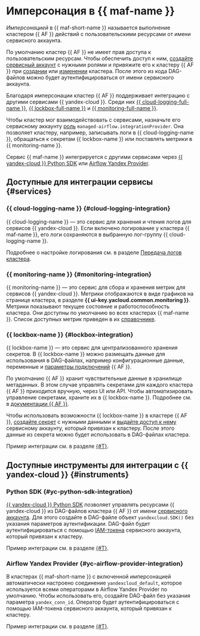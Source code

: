 # Имперсонация в {{ maf-name }}

_Имперсонацией_ в {{ maf-short-name }} называется выполнение кластером {{ AF }} действий с пользовательскими ресурсами от имени сервисного аккаунта.

По умолчанию кластер {{ AF }} не имеет прав доступа к пользовательским ресурсам. Чтобы обеспечить доступ к ним, [создайте сервисный аккаунт](../../iam/operations/sa/create.md#create-sa) с нужными ролями и привяжите его к кластеру {{ AF }} при [создании](../operations/cluster-create.md#create-cluster) или [изменении](../operations/cluster-update.md) кластера. После этого из кода DAG-файлов можно будет аутентифицироваться от имени сервисного аккаунта.

Благодаря имперсонации кластер {{ AF }} поддерживает интеграцию с другими сервисами {{ yandex-cloud }}. Среди них [{{ cloud-logging-full-name }}](../../logging/index.yaml), [{{ lockbox-full-name }}](../../lockbox/concepts/index.md) и [{{ monitoring-full-name }}](../../monitoring/concepts/index.md).

Чтобы кластер мог взаимодействовать с сервисами, назначьте его сервисному аккаунту [роль](../security/index.md#managed-airflow-integrationProvider) `managed-airflow.integrationProvider`. Она позволяет кластеру, например, записывать логи в {{ cloud-logging-name }}, обращаться к секретам {{ lockbox-name }} или поставлять метрики в {{ monitoring-name }}.

Сервис {{ maf-name }} интегрируется с другими сервисами через [{{ yandex-cloud }} Python SDK](https://github.com/yandex-cloud/python-sdk) или [Airflow Yandex Provider](https://airflow.apache.org/docs/apache-airflow-providers-yandex/stable/index.html).

## Доступные для интеграции сервисы {#services}

### {{ cloud-logging-name }} {#cloud-logging-integration}

{{ cloud-logging-name }} — это сервис для хранения и чтения логов для сервисов {{ yandex-cloud }}. Если включено логирование у кластера {{ maf-name }}, его логи сохраняются в выбранную лог-группу {{ cloud-logging-name }}.

Подробнее о настройке логирования см. в разделе [Передача логов кластера](../operations/af-logging.md).

### {{ monitoring-name }} {#monitoring-integration}

{{ monitoring-name }} — это сервис для сбора и хранения метрик для сервисов {{ yandex-cloud }}. Метрики отображаются в виде графиков на странице кластера, в разделе **{{ ui-key.yacloud.common.monitoring }}**. Метрики показывают текущее состояние и работоспособность кластера. Они доступны по умолчанию во всех кластерах {{ maf-name }}. Список доступных метрик приведен в их [справочнике](../metrics.md).

### {{ lockbox-name }} {#lockbox-integration}

{{ lockbox-name }} — это сервис для централизованного хранения секретов. В {{ lockbox-name }} можно размещать данные для использования в DAG-файлах, например конфигурационные данные, переменные и [параметры подключений](../tutorials/data-proc-automation.md#connections) {{ AF }}.

По умолчанию {{ AF }} хранит чувствительные данные в хранилище метаданных. В этом случае управлять секретами для каждого кластера {{ AF }} приходится вручную, через UI или API. Чтобы автоматизировать управление секретами, храните их в {{ lockbox-name }}. Подробнее см. в [документации {{ AF }}](https://airflow.apache.org/docs/apache-airflow/stable/security/secrets/secrets-backend/index.html).

Чтобы использовать возможности {{ lockbox-name }} в кластере {{ AF }}, [создайте секрет](../../lockbox/operations/secret-create.md) с нужными данными и [выдайте доступ к нему](../../lockbox/operations/secret-access.md) сервисному аккаунту, который привязан к кластеру. После этого данные из секрета можно будет использовать в DAG-файлах кластера.

Пример интеграции см. в разделе [{#T}](../tutorials/lockbox-secrets-in-maf-cluster.md).

## Доступные инструменты для интеграции с {{ yandex-cloud }} {#instruments}

### Python SDK {#yc-python-sdk-integration}

[{{ yandex-cloud }} Python SDK](https://github.com/yandex-cloud/python-sdk) позволяет управлять ресурсами {{ yandex-cloud }} из DAG-файлов кластера {{ AF }} от имени [сервисного аккаунта](../../functions/operations/function-sa.md). Для этого создайте в DAG-файле объект `yandexcloud.SDK()` без указания параметров аутентификации. DAG-файл будет аутентифицироваться с помощью [IAM-токена](../../iam/concepts/authorization/iam-token.md) сервисного аккаунта, который привязан к кластеру.

Пример интеграции см. в разделе [{#T}](../tutorials/using-python-sdk.md).

### Airflow Yandex Provider {#yc-airflow-provider-integration}

В кластерах {{ maf-short-name }} с включенной имперсонацией автоматически настроено соединение `yandexcloud_default`, которое используется всеми операторами в Airflow Yandex Provider по умолчанию. Чтобы использовать его, создайте DAG-файл без указания параметра `yandex_conn_id`. Оператор будет аутентифицироваться с помощью IAM-токена сервисного аккаунта, который привязан к кластеру.

Пример интеграции см. в разделе [{#T}](../tutorials/airflow-auto-tasks.md).
